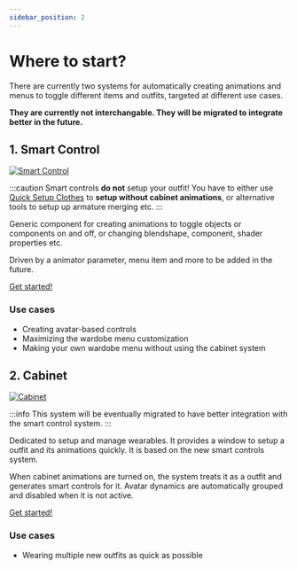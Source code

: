 ```yaml
---
sidebar_position: 2
---
```


# Where to start?

There are currently two systems for automatically creating animations and menus to toggle different items and outfits, targeted at different use cases.

**They are currently not interchangable. They will be migrated to integrate better in the future.**

## 1. Smart Control

[![Smart Control](/img/where-to-start-smartcontrol.PNG)](/img/where-to-start-smartcontrol.PNG)

:::caution
Smart controls **do not** setup your outfit! You have to either use [Quick Setup Clothes](/docs/getting-started/cabinet/quick-setup-clothes) to **setup without cabinet animations**, or alternative tools to setup up armature merging etc.
:::

Generic component for creating animations to toggle objects or components on and off, or changing blendshape, component, shader properties etc.

Driven by a animator parameter, menu item and more to be added in the future.

<a
    className="button button--success button--lg"
    target="_self"
    href="/docs/category/smart-control">
    Get started!
</a>

### Use cases

- Creating avatar-based controls
- Maximizing the wardobe menu customization
- Making your own wardobe menu without using the cabinet system

## 2. Cabinet

[![Cabinet](/img/where-to-start-cabinet.PNG)](/img/where-to-start-cabinet.PNG)

:::info
This system will be eventually migrated to have better integration with the smart control system.
:::

Dedicated to setup and manage wearables. It provides a window to setup a outfit and its animations quickly.
It is based on the new smart controls system.

When cabinet animations are turned on, the system treats it as a outfit and generates smart controls for it.
Avatar dynamics are automatically grouped and disabled when it is not active.

<a
    className="button button--success button--lg"
    target="_self"
    href="/docs/category/cabinet">
    Get started!
</a>

### Use cases

- Wearing multiple new outfits as quick as possible
